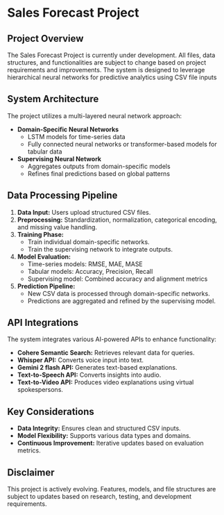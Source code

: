 # Sales Forecast Project

## Project Overview
The Sales Forecast Project is currently under development. All files, data structures, and functionalities are subject to change based on project requirements and improvements. The system is designed to leverage hierarchical neural networks for predictive analytics using CSV file inputs

## System Architecture
The project utilizes a multi-layered neural network approach:
- **Domain-Specific Neural Networks**
  - LSTM models for time-series data
  - Fully connected neural networks or transformer-based models for tabular data
- **Supervising Neural Network**
  - Aggregates outputs from domain-specific models
  - Refines final predictions based on global patterns

## Data Processing Pipeline
1. **Data Input:** Users upload structured CSV files.
2. **Preprocessing:** Standardization, normalization, categorical encoding, and missing value handling.
3. **Training Phase:**
   - Train individual domain-specific networks.
   - Train the supervising network to integrate outputs.
4. **Model Evaluation:**
   - Time-series models: RMSE, MAE, MASE
   - Tabular models: Accuracy, Precision, Recall
   - Supervising model: Combined accuracy and alignment metrics
5. **Prediction Pipeline:**
   - New CSV data is processed through domain-specific networks.
   - Predictions are aggregated and refined by the supervising model.

## API Integrations
The system integrates various AI-powered APIs to enhance functionality:
- **Cohere Semantic Search:** Retrieves relevant data for queries.
- **Whisper API:** Converts voice input into text.
- **Gemini 2 flash API:** Generates text-based explanations.
- **Text-to-Speech API:** Converts insights into audio.
- **Text-to-Video API:** Produces video explanations using virtual spokespersons.

## Key Considerations
- **Data Integrity:** Ensures clean and structured CSV inputs.
- **Model Flexibility:** Supports various data types and domains.
- **Continuous Improvement:** Iterative updates based on evaluation metrics.

## Disclaimer
This project is actively evolving. Features, models, and file structures are subject to updates based on research, testing, and development requirements.

